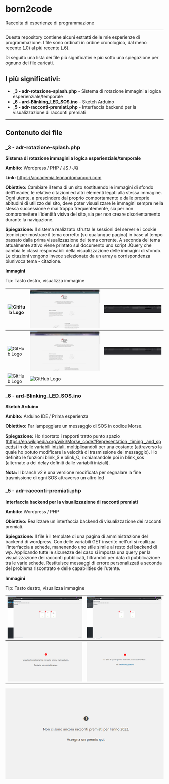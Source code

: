 # born2code
Raccolta di esperienze di programmazione
_______________________________________________

Questa repository contiene alcuni estratti delle mie esperienze di programmazione.
I file sono ordinati in ordine cronologico, dal meno recente (_0) al più recente (_6).

Di seguito una lista dei file più significativi e più sotto una spiegazione per ognuno dei file caricati.

## I più significativi:
*  **_3 - adr-rotazione-splash.php**    - Sistema di rotazione immagini a logica esperienziale/temporale
*  **_6 - ard-Blinking_LED_SOS.ino**    - Sketch Arduino
*  **_5 - adr-racconti-premiati.php**   - Interfaccia backend per la visualizzazione di racconti premiati

_______________________________________________

## Contenuto dei file

### _3 - adr-rotazione-splash.php

**Sistema di rotazione immagini a logica esperienziale/temporale**

**Ambito:** Wordpress / PHP / JS / JQ

**Link:** https://accademia.leonardomancori.com

**Obiettivo:** Cambiare il tema di un sito sostituendo le immagini di sfondo dell'header, le relative citazioni ed altri elementi legati alla stessa immagine.
Ogni utente, a prescindere dal proprio comportamento e dalle proprie abitudini di utilizzo del sito, deve poter visualizzare le immagini sempre nella stessa successione e mai troppo frequentemente, sia per non compromettere l'identità visiva del sito, sia per non creare disorientamento durante la navigazione.

**Spiegazione:**
Il sistema realizzato sfrutta le sessioni del server e i cookie tecnici per mostrare il tema corretto (su qualunque pagina) in base al tempo passato dalla prima visualizzazione del tema corrente.
A seconda del tema attualmente attivo viene printato sul documento uno script JQuery che cambia le classi responsabili della visualizzazione delle immagini di sfondo. Le citazioni vengono invece selezionate da un array a corrispondenza biunivoca tema - citazione.

**Immagini** 

Tip: Tasto destro, visualizza immagine


![GitHub Logo](https://github.com/leorospo/born2code/blob/master/images/adr/_1.PNG) | ![GitHub Logo](https://github.com/leorospo/born2code/blob/master/images/adr/_2.PNG) | ![GitHub Logo](https://github.com/leorospo/born2code/blob/master/images/adr/_3.PNG)
------------ | ------------- | ------------
![GitHub Logo](https://github.com/leorospo/born2code/blob/master/images/adr/_4.PNG) | ![GitHub Logo](https://github.com/leorospo/born2code/blob/master/images/adr/_5.PNG) | ![GitHub Logo](https://github.com/leorospo/born2code/blob/master/images/adr/_6.PNG)
![GitHub Logo](https://github.com/leorospo/born2code/blob/master/images/adr/_7.PNG) | ![GitHub Logo](https://github.com/leorospo/born2code/blob/master/images/adr/_8.PNG)

### _6 - ard-Blinking_LED_SOS.ino

**Sketch Arduino**

**Ambito:** Arduino IDE / Prima esperienza

**Obiettivo:** Far lampeggiare un messaggio di SOS in codice Morse.

**Spiegazione:**
Ho riportato i rapporti tratto punto spazio (https://en.wikipedia.org/wiki/Morse_code#Representation,_timing,_and_speeds) in delle variabili iniziali, moltiplicandoli per una costante (attraverso la quale ho potuto modificare la velocità di trasmissione del messaggio).
Ho definito le funzioni blink_S e blink_O, richiamandole poi in blink_sos (alternate a dei delay definiti dalle variabili iniziali).

**Nota:** Il branch v2 è una versione modificata per segnalare la fine trasmissione di ogni SOS attraverso un altro led


### _5 - adr-racconti-premiati.php

**Interfaccia backend per la visualizzazione di racconti premiati**

**Ambito:** Wordpress / PHP

**Obiettivo:** Realizzare un interfaccia backend di visualizzazione dei racconti premiati.

**Spiegazione:**
Il file è il template di una pagina di amministrazione del backend di wordpress.
Con delle variabili GET inserite nell'url si reallizaa l'interfaccia a schede, manenendo uno stile simile al resto del backend di wp.
Applicando tutte le sicurezze del caso si imposta una query per la visualizzazione dei racconti pubblicati, filtrandoli per data di pubblicazione tra le varie schede.
Restituisce messaggi di errore personalizzati a seconda del problema riscontrato e delle capabilities dell'utente.

**Immagini**

Tip: Tasto destro, visualizza immagine

![GitHub Logo](https://github.com/leorospo/born2code/blob/master/images/adr/_9.PNG) | ![GitHub Logo](https://github.com/leorospo/born2code/blob/master/images/adr/_10.PNG)
------------ | -------------
![GitHub Logo](https://github.com/leorospo/born2code/blob/master/images/adr/_11.PNG) | ![GitHub Logo](https://github.com/leorospo/born2code/blob/master/images/adr/_12.PNG)
![GitHub Logo](https://github.com/leorospo/born2code/blob/master/images/adr/_13.PNG)



  

